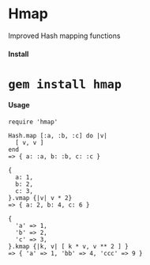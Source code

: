 Hmap
======

Improved Hash mapping functions

#### Install
# ```gem install hmap```


#### Usage
```
require 'hmap'

Hash.map [:a, :b, :c] do |v|
  [ v, v ]
end
=> { a: :a, b: :b, c: :c }

{
  a: 1,
  b: 2,
  c: 3,
}.vmap {|v| v * 2}
=> { a: 2, b: 4, c: 6 }

{
  'a' => 1,
  'b' => 2,
  'c' => 3,
}.kmap {|k, v| [ k * v, v ** 2 ] }
=> { 'a' => 1, 'bb' => 4, 'ccc' => 9 }
```
